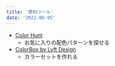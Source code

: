 ```yaml
---
title: '便利ツール'
date: '2022-06-05'
---
```


- [Color Hunt](https://colorhunt.co/)
  - お気に入りの配色パターンを探せる
- [ColorBox by Lyft Design](https://lyft-colorbox.herokuapp.com/)
  - カラーセットを作れる